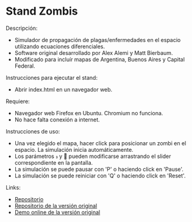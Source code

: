 Stand Zombis
============

Descripción:
 * Simulador de propagación de plagas/enfermedades en el espacio utilizando ecuaciones diferenciales.
 * Software original desarrollado por Alex Alemi y Matt Bierbaum.
 * Modificado para incluír mapas de Argentina, Buenos Aires y Capital Federal.

Instrucciones para ejecutar el stand:
 * Abrir index.html en un navegador web.

Requiere:
 * Navegador web Firefox en Ubuntu. Chromium no funciona.
 * No hace falta conexión a internet.

Instrucciones de uso:
 * Una vez elegido el mapa, hacer click para posicionar un zombi en el espacio. La simulación inicia automáticamente.
 * Los parámetros  y  pueden modificarse arrastrando el slider correspondiente en la pantalla.
 * La simulación se puede pausar con 'P' o haciendo click en 'Pause'.
 * La simulación se puede reiniciar con 'Q' o haciendo click en 'Reset'.

Links:
 * [Repositorio](https://git.exactas.uba.ar/extension-dc/stand-zombis/)
 * [Repositorio de la versión original](https://github.com/mattbierbaum/zombies-usa/)
 * [Demo online de la versión original](http://mattbierbaum.github.io/zombies-usa/)
